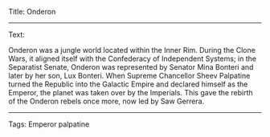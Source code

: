 Title: Onderon

----

Text: 

Onderon was a jungle world located within the Inner Rim. During the Clone Wars, it aligned itself with the Confederacy of Independent Systems; in the Separatist Senate, Onderon was represented by Senator Mina Bonteri and later by her son, Lux Bonteri. When Supreme Chancellor Sheev Palpatine turned the Republic into the Galactic Empire and declared himself as the Emperor, the planet was taken over by the Imperials. This gave the rebirth of the Onderon rebels once more, now led by Saw Gerrera.

----

Tags: Emperor palpatine